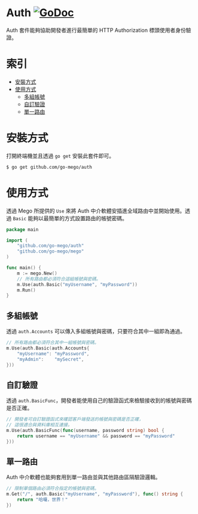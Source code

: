 # Auth [![GoDoc](https://godoc.org/github.com/go-mego/auth?status.svg)](https://godoc.org/github.com/go-mego/auth)

Auth 套件能夠協助開發者進行最簡單的 HTTP Authorization 標頭使用者身份驗證。

# 索引

* [安裝方式](#安裝方式)
* [使用方式](#使用方式)
    * [多組帳號](#多組帳號)
    * [自訂驗證](#自訂驗證)
    * [單一路由](#單一路由)

# 安裝方式

打開終端機並且透過 `go get` 安裝此套件即可。

```bash
$ go get github.com/go-mego/auth
```

# 使用方式

透過 Mego 所提供的 `Use` 來將 Auth 中介軟體安插進全域路由中並開始使用。透過 `Basic` 能夠以最簡單的方式設置路由的帳號密碼。

```go
package main

import (
	"github.com/go-mego/auth"
	"github.com/go-mego/mego"
)

func main() {
	m := mego.New()
	// 所有路由都必須符合這組帳號與密碼。
	m.Use(auth.Basic("myUsername", "myPassword"))
	m.Run()
}
```

## 多組帳號

透過 `auth.Accounts` 可以傳入多組帳號與密碼，只要符合其中一組即為通過。

```go
// 所有路由都必須符合其中一組帳號與密碼。
m.Use(auth.Basic(auth.Accounts{
    "myUsername": "myPassword",
    "myAdmin":    "mySecret",
}))
```

## 自訂驗證

透過 `auth.BasicFunc`，開發者能使用自己的驗證函式來檢驗接收到的帳號與密碼是否正確。

```go
// 開發者可自訂驗證函式來確認客戶端發送的帳號與密碼是否正確，
// 這很適合與資料庫相互連接。
m.Use(auth.BasicFunc(func(username, password string) bool {
    return username == "myUsername" && password == "myPassword"
}))
```

## 單一路由

Auth 中介軟體也能夠套用到單一路由並與其他路由區隔驗證邏輯。

```go
// 限制單個路由必須符合指定的帳號與密碼。
m.Get("/", auth.Basic("myUsername", "myPassword"), func() string {
    return "哈囉，世界！"
})
```